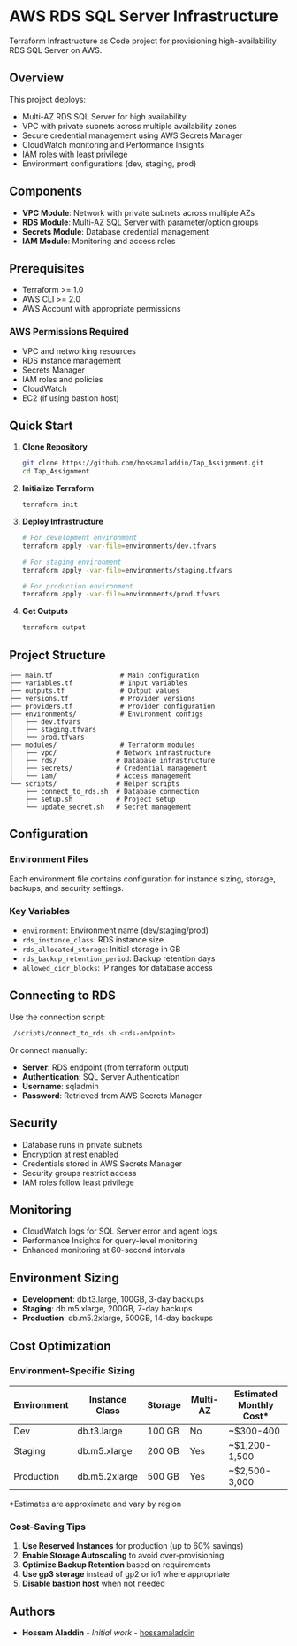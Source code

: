 # AWS RDS SQL Server Infrastructure

Terraform Infrastructure as Code project for provisioning high-availability RDS SQL Server on AWS.

## Overview

This project deploys:
- Multi-AZ RDS SQL Server for high availability
- VPC with private subnets across multiple availability zones
- Secure credential management using AWS Secrets Manager
- CloudWatch monitoring and Performance Insights
- IAM roles with least privilege
- Environment configurations (dev, staging, prod)

## Components

- **VPC Module**: Network with private subnets across multiple AZs
- **RDS Module**: Multi-AZ SQL Server with parameter/option groups
- **Secrets Module**: Database credential management
- **IAM Module**: Monitoring and access roles

## Prerequisites

- Terraform >= 1.0
- AWS CLI >= 2.0
- AWS Account with appropriate permissions

### AWS Permissions Required
- VPC and networking resources
- RDS instance management
- Secrets Manager
- IAM roles and policies
- CloudWatch
- EC2 (if using bastion host)

## Quick Start

1. **Clone Repository**
   ```bash
   git clone https://github.com/hossamaladdin/Tap_Assignment.git
   cd Tap_Assignment
   ```

2. **Initialize Terraform**
   ```bash
   terraform init
   ```

3. **Deploy Infrastructure**
   ```bash
   # For development environment
   terraform apply -var-file=environments/dev.tfvars

   # For staging environment
   terraform apply -var-file=environments/staging.tfvars

   # For production environment
   terraform apply -var-file=environments/prod.tfvars
   ```

4. **Get Outputs**
   ```bash
   terraform output
   ```

## Project Structure

```
├── main.tf                 # Main configuration
├── variables.tf            # Input variables
├── outputs.tf              # Output values
├── versions.tf             # Provider versions
├── providers.tf            # Provider configuration
├── environments/           # Environment configs
│   ├── dev.tfvars
│   ├── staging.tfvars
│   └── prod.tfvars
├── modules/                # Terraform modules
│   ├── vpc/               # Network infrastructure
│   ├── rds/               # Database infrastructure
│   ├── secrets/           # Credential management
│   └── iam/               # Access management
└── scripts/               # Helper scripts
    ├── connect_to_rds.sh  # Database connection
    ├── setup.sh           # Project setup
    └── update_secret.sh   # Secret management
```

## Configuration

### Environment Files
Each environment file contains configuration for instance sizing, storage, backups, and security settings.

### Key Variables
- `environment`: Environment name (dev/staging/prod)
- `rds_instance_class`: RDS instance size
- `rds_allocated_storage`: Initial storage in GB
- `rds_backup_retention_period`: Backup retention days
- `allowed_cidr_blocks`: IP ranges for database access

## Connecting to RDS

Use the connection script:
```bash
./scripts/connect_to_rds.sh <rds-endpoint>
```

Or connect manually:
- **Server**: RDS endpoint (from terraform output)
- **Authentication**: SQL Server Authentication
- **Username**: sqladmin
- **Password**: Retrieved from AWS Secrets Manager

## Security

- Database runs in private subnets
- Encryption at rest enabled
- Credentials stored in AWS Secrets Manager
- Security groups restrict access
- IAM roles follow least privilege

## Monitoring

- CloudWatch logs for SQL Server error and agent logs
- Performance Insights for query-level monitoring
- Enhanced monitoring at 60-second intervals

## Environment Sizing

- **Development**: db.t3.large, 100GB, 3-day backups
- **Staging**: db.m5.xlarge, 200GB, 7-day backups
- **Production**: db.m5.2xlarge, 500GB, 14-day backups

## Cost Optimization

### Environment-Specific Sizing

| Environment | Instance Class | Storage | Multi-AZ | Estimated Monthly Cost* |
|-------------|---------------|---------|----------|------------------------|
| Dev | db.t3.large | 100 GB | No | ~$300-400 |
| Staging | db.m5.xlarge | 200 GB | Yes | ~$1,200-1,500 |
| Production | db.m5.2xlarge | 500 GB | Yes | ~$2,500-3,000 |

*Estimates are approximate and vary by region

### Cost-Saving Tips

1. **Use Reserved Instances** for production (up to 60% savings)
2. **Enable Storage Autoscaling** to avoid over-provisioning
3. **Optimize Backup Retention** based on requirements
4. **Use gp3 storage** instead of gp2 or io1 where appropriate
5. **Disable bastion host** when not needed

## Authors

- **Hossam Aladdin** - *Initial work* - [hossamaladdin](https://github.com/hossamaladdin)
